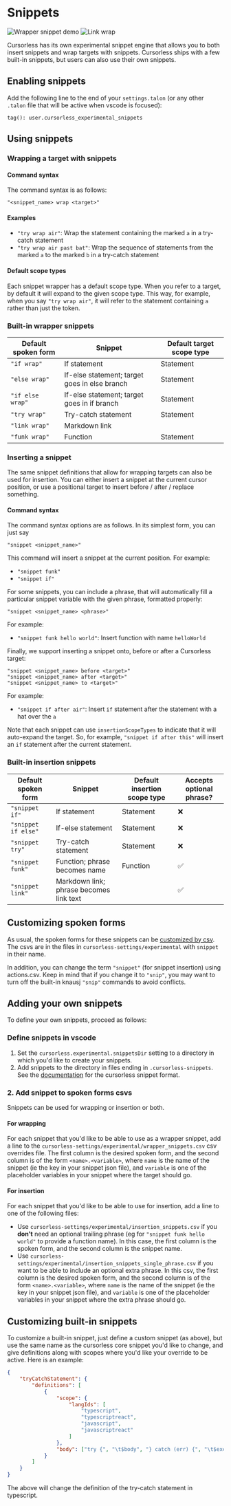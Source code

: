# Snippets

![Wrapper snippet demo](images/tryWrapFine.gif)
![Link wrap](images/linkWrap.gif)

Cursorless has its own experimental snippet engine that allows you to both insert snippets and wrap targets with snippets. Cursorless ships with a few built-in snippets, but users can also use their own snippets.

## Enabling snippets

Add the following line to the end of your `settings.talon` (or any other `.talon` file that will be active when vscode is focused):

```
tag(): user.cursorless_experimental_snippets
```

## Using snippets

### Wrapping a target with snippets

#### Command syntax

The command syntax is as follows:

```
"<snippet_name> wrap <target>"
```

#### Examples

- `"try wrap air"`: Wrap the statement containing the marked `a` in a try-catch statement
- `"try wrap air past bat"`: Wrap the sequence of statements from the marked `a` to the marked `b` in a try-catch statement

#### Default scope types

Each snippet wrapper has a default scope type. When you refer to a target, by default it will expand to the given scope type. This way, for example, when you say `"try wrap air"`, it will refer to the statement containing `a` rather than just the token.

### Built-in wrapper snippets

| Default spoken form | Snippet                                       | Default target scope type |
| ------------------- | --------------------------------------------- | ------------------------- |
| `"if wrap"`         | If statement                                  | Statement                 |
| `"else wrap"`       | If-else statement; target goes in else branch | Statement                 |
| `"if else wrap"`    | If-else statement; target goes in if branch   | Statement                 |
| `"try wrap"`        | Try-catch statement                           | Statement                 |
| `"link wrap"`       | Markdown link                                 |                           |
| `"funk wrap"`       | Function                                      | Statement                 |

### Inserting a snippet

The same snippet definitions that allow for wrapping targets can also be used for insertion. You can either insert a snippet at the current cursor position, or use a positional target to insert before / after / replace something.

#### Command syntax

The command syntax options are as follows. In its simplest form, you can just say

```
"snippet <snippet_name>"
```

This command will insert a snippet at the current position. For example:

- `"snippet funk"`
- `"snippet if"`

For some snippets, you can include a phrase, that will automatically fill a particular snippet variable with the given phrase, formatted properly:

```
"snippet <snippet_name> <phrase>"
```

For example:

- `"snippet funk hello world"`: Insert function with name `helloWorld`

Finally, we support inserting a snippet onto, before or after a Cursorless target:

```
"snippet <snippet_name> before <target>"
"snippet <snippet_name> after <target>"
"snippet <snippet_name> to <target>"
```

For example:

- `"snippet if after air"`: Insert `if` statement after the statement with a hat over the `a`

Note that each snippet can use `insertionScopeTypes` to indicate that it will auto-expand the target. So, for example, `"snippet if after this"` will insert an `if` statement after the current statement.

### Built-in insertion snippets

| Default spoken form | Snippet                                 | Default insertion scope type | Accepts optional phrase? |
| ------------------- | --------------------------------------- | ---------------------------- | ------------------------ |
| `"snippet if"`      | If statement                            | Statement                    | ❌                       |
| `"snippet if else"` | If-else statement                       | Statement                    | ❌                       |
| `"snippet try"`     | Try-catch statement                     | Statement                    | ❌                       |
| `"snippet funk"`    | Function; phrase becomes name           | Function                     | ✅                       |
| `"snippet link"`    | Markdown link; phrase becomes link text |                              | ✅                       |

## Customizing spoken forms

As usual, the spoken forms for these snippets can be [customized by csv](../customization.md). The csvs are in the files in `cursorless-settings/experimental` with `snippet` in their name.

In addition, you can change the term `"snippet"` (for snippet insertion) using actions.csv. Keep in mind that if you change it to `"snip"`, you may want to turn off the built-in knausj `"snip"` commands to avoid conflicts.

## Adding your own snippets

To define your own snippets, proceed as follows:

### Define snippets in vscode

1. Set the `cursorless.experimental.snippetsDir` setting to a directory in which you'd like to create your snippets.
2. Add snippets to the directory in files ending in `.cursorless-snippets`. See the [documentation](snippet-format.md) for the cursorless snippet format.

### 2. Add snippet to spoken forms csvs

Snippets can be used for wrapping or insertion or both.

#### For wrapping

For each snippet that you'd like to be able to use as a wrapper snippet, add a line to the `cursorless-settings/experimental/wrapper_snippets.csv` csv overrides file. The first column is the desired spoken form, and the second column is of the form `<name>.<variable>`, where `name` is the name of the snippet (ie the key in your snippet json file), and `variable` is one of the placeholder variables in your snippet where the target should go.

#### For insertion

For each snippet that you'd like to be able to use for insertion, add a line to one of the following files:

- Use `cursorless-settings/experimental/insertion_snippets.csv` if you **don't** need an optional trailing phrase (eg for `"snippet funk hello world"` to provide a function name). In this case, the first column is the spoken form, and the second column is the snippet name.
- Use `cursorless-settings/experimental/insertion_snippets_single_phrase.csv` if you want to be able to include an optional extra phrase. In this csv, the first column is the desired spoken form, and the second column is of the form `<name>.<variable>`, where `name` is the name of the snippet (ie the key in your snippet json file), and `variable` is one of the placeholder variables in your snippet where the extra phrase should go.

## Customizing built-in snippets

To customize a built-in snippet, just define a custom snippet (as above), but
use the same name as the cursorless core snippet you'd like to change, and give
definitions along with scopes where you'd like your override to be active. Here
is an example:

```json
{
	"tryCatchStatement": {
		"definitions": [
			{
				"scope": {
					"langIds": [
						"typescript",
						"typescriptreact",
						"javascript",
						"javascriptreact"
					]
				},
				"body": ["try {", "\t$body", "} catch (err) {", "\t$exceptBody", "}"]
			}
		]
	}
}
```

The above will change the definition of the try-catch statement in typescript.
